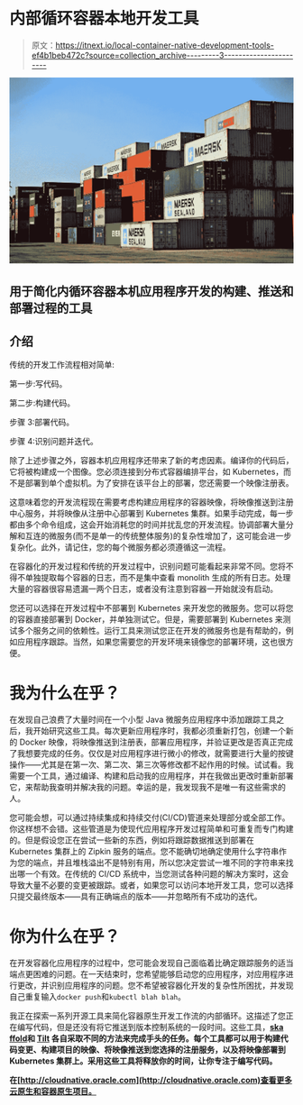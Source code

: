 # 内部循环容器本地开发工具

> 原文：<https://itnext.io/local-container-native-development-tools-ef4b1beb472c?source=collection_archive---------3----------------------->

![](img/cbec0444017cf231c7c064f58923fdf4.png)

## 用于简化内循环容器本机应用程序开发的构建、推送和部署过程的工具

## 介绍

传统的开发工作流程相对简单:

第一步:写代码。

第二步:构建代码。

步骤 3:部署代码。

步骤 4:识别问题并迭代。

除了上述步骤之外，容器本机应用程序还带来了新的考虑因素。编译你的代码后，它将被构建成一个图像。您必须连接到分布式容器编排平台，如 Kubernetes，而不是部署到单个虚拟机。为了安排在该平台上的部署，您还需要一个映像注册表。

这意味着您的开发流程现在需要考虑构建应用程序的容器映像，将映像推送到注册中心服务，并将映像从注册中心部署到 Kubernetes 集群。如果手动完成，每一步都由多个命令组成，这会开始消耗您的时间并扰乱您的开发流程。协调部署大量分解和互连的微服务(而不是单一的传统整体服务)的复杂性增加了，这可能会进一步复杂化。此外，请记住，您的每个微服务都必须遵循这一流程。

在容器化的开发过程和传统的开发过程中，识别问题可能看起来非常不同。您将不得不单独提取每个容器的日志，而不是集中查看 monolith 生成的所有日志。处理大量的容器很容易遗漏一两个日志，或者没有注意到容器一开始就没有启动。

您还可以选择在开发过程中不部署到 Kubernetes 来开发您的微服务。您可以将您的容器直接部署到 Docker，并单独测试它。但是，需要部署到 Kubernetes 来测试多个服务之间的依赖性。运行工具来测试您正在开发的微服务也是有帮助的，例如应用程序跟踪。当然，如果您需要您的开发环境来镜像您的部署环境，这也很方便。

# 我为什么在乎？

在发现自己浪费了大量时间在一个小型 Java 微服务应用程序中添加跟踪工具之后，我开始研究这些工具。每次更新应用程序时，我都必须重新打包，创建一个新的 Docker 映像，将映像推送到注册表，部署应用程序，并验证更改是否真正完成了我想要完成的任务。仅仅是对应用程序进行微小的修改，就需要进行大量的按键操作——尤其是在第一次、第二次、第三次等修改都不起作用的时候。试试看。我需要一个工具，通过编译、构建和启动我的应用程序，并在我做出更改时重新部署它，来帮助我查明并解决我的问题。幸运的是，我发现我不是唯一有这些需求的人。

您可能会想，可以通过持续集成和持续交付(CI/CD)管道来处理部分或全部工作。你这样想不会错。这些管道是为使现代应用程序开发过程简单和可重复而专门构建的。但是假设您正在尝试一些新的东西，例如将跟踪数据推送到部署在 Kubernetes 集群上的 Zipkin 服务的端点。您不能确切地确定使用什么字符串作为您的端点，并且堆栈溢出不是特别有用，所以您决定尝试一堆不同的字符串来找出哪一个有效。在传统的 CI/CD 系统中，当您测试各种问题的解决方案时，这会导致大量不必要的变更被跟踪。或者，如果您可以访问本地开发工具，您可以选择只提交最终版本——具有正确端点的版本——并忽略所有不成功的迭代。

# 你为什么在乎？

在开发容器化应用程序的过程中，您可能会发现自己面临着比确定跟踪服务的适当端点更困难的问题。在一天结束时，您希望能够启动您的应用程序，对应用程序进行更改，并识别应用程序的问题。您不希望被容器化开发的复杂性所困扰，并发现自己重复输入`docker push`和`kubectl blah blah`。

我正在探索一系列开源工具来简化容器原生开发工作流的内部循环。这描述了您正在编写代码，但是还没有将它推送到版本控制系统的一段时间。这些工具，[](https://medium.com/@m.r.boxell/inner-loop-container-native-development-with-draft-2f74f7c7f6a2)**[**ska ffold**](https://medium.com/@m.r.boxell/inner-loop-container-native-development-with-skaffold-d954c8dfcda5)和 [**Tilt**](https://medium.com/@m.r.boxell/inner-loop-container-native-development-with-tilt-47c97fc31918) 各自采取不同的方法来完成手头的任务。每个工具都可以用于构建代码变更、构建项目的映像、将映像推送到您选择的注册服务，以及将映像部署到 Kubernetes 集群上。采用这些工具将释放你的时间，让你专注于编写代码。**

**在[http://cloudnative.oracle.com](http://cloudnative.oracle.com)查看更多云原生和容器原生项目。**